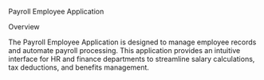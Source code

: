Payroll Employee Application

Overview

The Payroll Employee Application is designed to manage employee records and automate payroll processing. This application provides an intuitive interface for HR and finance departments to streamline salary calculations, tax deductions, and benefits management.